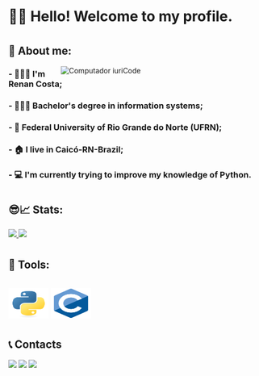 # 👋🏻 **Hello! Welcome to my profile.**
#
## 🤔 **About me:**
<img src="https://raw.githubusercontent.com/MicaelliMedeiros/micaellimedeiros/master/image/computer-illustration.png" min-width="400px" max-width="400px" width="400px" align="right" alt="Computador iuriCode">

### - 👨🏻‍💻 **I'm Renan Costa;**
### - 👨🏻‍🎓 **Bachelor's degree in information systems;**
### - 🏫 **Federal University of Rio Grande do Norte (UFRN);**
### - 🏠 **I live in Caicó-RN-Brazil;**
### - 💻 **I'm currently trying to improve my knowledge of Python.**
#
## 😎📈 **Stats:**
<div>
    <a href="https://github.com/RenanMRb">
      <img height="180em" src="https://github-readme-stats.vercel.app/api?username=RenanMRb&show_icons=true&title_color=44FF00&icon_color=44FF00&text_color=00FFFF&bg_color=000000&border_color=00FFFF&border"/>
      <img height="180em" src="https://github-readme-stats.vercel.app/api/top-langs/?username=RenanMRb&layout=compact&show_icons=true&title_color=44FF00&icon_color=44FF00&text_color=00FFFF&bg_color=000000&border_color=00FFFF&border"/>
    </a>
</div>

#
## 🔧 **Tools:**
<div style="display: inline_block"><br>
  <img align="center" alt="Renan-Python" height="60" width="80" src="https://raw.githubusercontent.com/devicons/devicon/master/icons/python/python-original.svg">
  <img align="center" alt="Renan-C" height="60" width="80" src="https://github.com/devicons/devicon/blob/master/icons/c/c-original.svg">
</div>

#
## 📞 **Contacts**
<div> 
  <a href = "https://www.instagram.com/renan_missias/" target="_blank"><img src="https://img.shields.io/badge/-Instagram-000000?style=for-the-badge&logo=instagram&logoColor=44FF00" target="_blank"></a>
  <a href = "mailto:renan.costa.bsi@gmail.com"><img src="https://img.shields.io/badge/-Gmail-000000?style=for-the-badge&logo=gmail&logoColor=44FF00" target="_blank"></a>
  <a href = "https://www.linkedin.com/in/renan-costa-bsi/" target="_blank"><img src="https://img.shields.io/badge/-LinkedIn-000000?style=for-the-badge&logo=linkedin&logoColor=44FF00" target="_blank"></a> 
</div>
